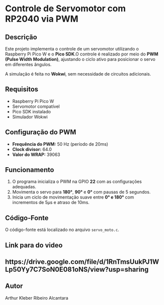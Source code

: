 <!DOCTYPE html>

   # Controle de Servomotor com RP2040 via PWM </h1>
    
   <h2>Descrição</h2>
    <p>Este projeto implementa o controle de um servomotor utilizando o Raspberry Pi Pico W e o <strong>Pico SDK</strong>.O controle é realizado por meio do <strong>PWM (Pulse Width Modulation)</strong>, ajustando o ciclo ativo para posicionar o servo em diferentes ângulos.</p>
    <p>A simulação é feita no <strong>Wokwi</strong>, sem necessidade de circuitos adicionais.</p>
    
   <h2>Requisitos</h2>
    <ul>
        <li>Raspberry Pi Pico W</li>
        <li>Servomotor compatível</li>
        <li>Pico SDK instalado</li>
        <li>Simulador Wokwi </li>
    </ul>
    
   <h2>Configuração do PWM</h2>
    <ul>
        <li><strong>Frequência do PWM:</strong> 50 Hz (período de 20ms)</li>
        <li><strong>Clock divisor:</strong> 64.0</li>
        <li><strong>Valor do WRAP:</strong> 39063</li>
    </ul>
    
   <h2>Funcionamento</h2>
   <ol>
        <li>O programa inicializa o PWM na GPIO <strong>22</strong> com as configurações adequadas.</li>
        <li>Movimenta o servo para <strong>180°</strong>, <strong>90°</strong> e <strong>0°</strong> com pausas de 5 segundos.</li>
        <li>Inicia um ciclo de movimentação suave entre <strong>0° e 180°</strong> com incrementos de 5µs e atraso de 10ms.</li>
    </ol>
    

    
   <h2>Código-Fonte</h2>
    <p>O código-fonte está localizado no arquivo <code>servo_moto.c</code>.</p>

  <h2> Link para do video <h2>
   <p> https://drive.google.com/file/d/1RnTmsUukPJ1WLp50Yy7C7SoN0E081oNS/view?usp=sharing <p>
   <h2>Autor</h2>
    <p>Arthur Kleber Ribeiro Alcantara</p>
</body>
</html>
